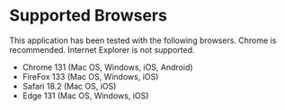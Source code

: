 # Supported Browsers

This application has been tested with the following browsers. Chrome is recommended. Internet Explorer is not supported.

- Chrome 131 (Mac OS, Windows, iOS, Android)
- FireFox 133 (Mac OS, Windows, iOS)
- Safari 18.2 (Mac OS, iOS)
- Edge 131 (Mac OS, Windows, iOS)
